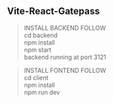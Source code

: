 
## Vite-React-Gatepass

> INSTALL BACKEND FOLLOW <br>
> cd backend <br>
> npm install <br>
> npm start <br>
> backend running at port 3121 <br>


> INSTALL FONTEND FOLLOW <br>
> cd client <br>
> npm install <br>
> npm run dev <br>

